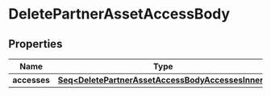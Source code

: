 

# DeletePartnerAssetAccessBody


## Properties

Name | Type | Description | Notes
------------ | ------------- | ------------- | -------------
**accesses** | [**Seq&lt;DeletePartnerAssetAccessBodyAccessesInner&gt;**](DeletePartnerAssetAccessBodyAccessesInner.md) |  | 



